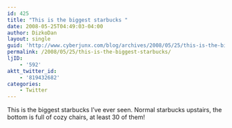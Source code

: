 ```yaml
---
id: 425
title: "This is the biggest starbucks "
date: 2008-05-25T04:49:03-04:00
author: DizkoDan
layout: single
guid: 'http://www.cyberjunx.com/blog/archives/2008/05/25/this-is-the-biggest-starbucks/'
permalink: /2008/05/25/this-is-the-biggest-starbucks/
ljID:
    - '592'
aktt_twitter_id:
    - '819432682'
categories:
    - Twitter
---
```


This is the biggest starbucks I’ve ever seen. Normal starbucks upstairs, the bottom is full of cozy chairs, at least 30 of them!